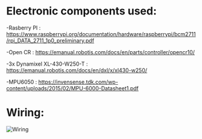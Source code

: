 # Electronic components used:

  -Rasberry PI : https://www.raspberrypi.org/documentation/hardware/raspberrypi/bcm2711/rpi_DATA_2711_1p0_preliminary.pdf
  
  -Open CR : https://emanual.robotis.com/docs/en/parts/controller/opencr10/
  
  -3x Dynamixel XL-430-W250-T : https://emanual.robotis.com/docs/en/dxl/x/xl430-w250/
  
  -MPU6050 : https://invensense.tdk.com/wp-content/uploads/2015/02/MPU-6000-Datasheet1.pdf


# Wiring: 
  ![Wiring](Electric_wiring.png)
